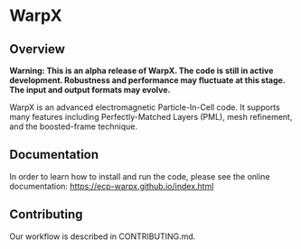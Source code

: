 # WarpX

## Overview

**Warning: This is an alpha release of WarpX. The code is still in active development. Robustness and performance may fluctuate at this stage. The input and output formats may evolve.**

WarpX is an advanced electromagnetic Particle-In-Cell code.
It supports many features including Perfectly-Matched Layers (PML), mesh refinement, and the boosted-frame technique.

## Documentation

In order to learn how to install and run the code, please see the online documentation: https://ecp-warpx.github.io/index.html

## Contributing

Our workflow is described in CONTRIBUTING.md.